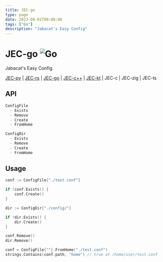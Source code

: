 ```yaml
---
title: JEC-go
type: page
date: 2022-08-01T00:00:00
tags: ["Go"]
description: "Jabacat's Easy Config"
---
```


# JEC-go ![Go](https://img.shields.io/github/workflow/status/jakeroggenbuck/JEC-go/Go?style=for-the-badge)

Jabacat's Easy Config

[JEC-py](https://github.com/jabacat/JEC-py) |
[JEC-rs](https://github.com/jabacat/JEC-rs) |
[JEC-go](https://github.com/jabacat/JEC-go) |
[JEC-c++](https://github.com/jabacat/JEC-cpp) |
[JEC-kt](https://github.com/jabacat/JEC-kt) |
JEC-c |
JEC-zig |
JEC-ts

## API

```go
ConfigFile
  - Exists
  - Remove
  - Create
  - FromHome

ConfigDir
  - Exists
  - Remove
  - Create
  - FromHome
```

## Usage

```go
conf := ConfigFile{"./test.conf"}

if !conf.Exists() {
	conf.Create()
}

dir := ConfigDir{"./config/"}

if !dir.Exists() {
	dir.Create()
}

conf.Remove()
dir.Remove()

conf = ConfigFile{""}.FromHome("./test.conf")
strings.Contains(conf.path, "home") // true at /home/user/test.conf
```
